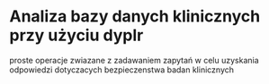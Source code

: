 # Analiza bazy danych klinicznych przy użyciu dyplr
proste operacje zwiazane z zadawaniem zapytań w celu uzyskania odpowiedzi dotyczacych bezpieczenstwa badan klinicznych
